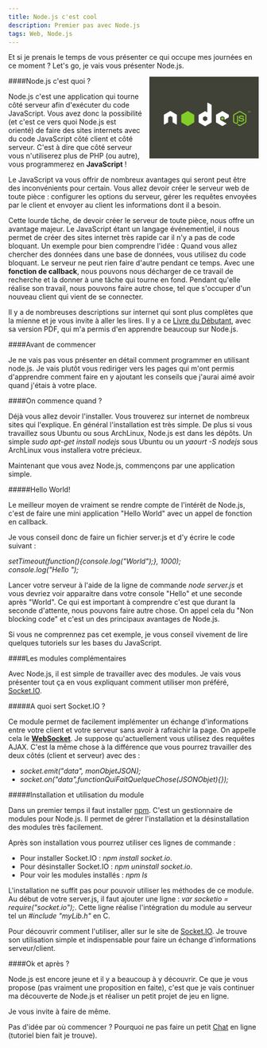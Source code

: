 ```yaml
---
title: Node.js c'est cool
description: Premier pas avec Node.js
tags: Web, Node.js
---
```

Et si je prenais le temps de vous présenter ce qui occupe mes journées en ce moment ? Let's go, je vais vous présenter Node.js.

<img src="/files/nodejs_logo.png" title="Logo de Node.js" style="width: 220px; float: right; margin-left: 15px; margin-bottom: 15px;"/>

####Node.js c'est quoi ?

Node.js c'est une application qui tourne côté serveur afin d'exécuter du code JavaScript. Vous avez donc la possibilité (et c'est ce vers quoi Node.js est orienté) de faire des sites internets avec du code JavaScript côté client et côté serveur. C'est à dire que côté serveur vous n'utiliserez plus de PHP (ou autre), vous programmerez en **JavaScript** !

Le JavaScript va vous offrir de nombreux avantages qui seront peut être des inconvénients pour certain. Vous allez devoir créer le serveur web de toute pièce : configurer les options du serveur, gérer les requêtes envoyées par le client et envoyer au client les informations dont il a besoin. 

Cette lourde tâche, de devoir créer le serveur de toute pièce, nous offre un avantage majeur. Le JavaScript étant un langage événementiel, il nous permet de créer des sites internet très rapide car il n'y a pas de code bloquant. Un exemple pour bien comprendre l'idée : Quand vous allez chercher des données dans une base de données, vous utilisez du code bloquant. Le serveur ne peut rien faire d'autre pendant ce temps. Avec une **fonction de callback**, nous pouvons nous décharger de ce travail de recherche et la donner à une tâche qui tourne en fond. Pendant qu'elle réalise son travail, nous pouvons faire autre chose, tel que s'occuper d'un nouveau client qui vient de se connecter. 

Il y a de nombreuses descriptions sur internet qui sont plus complètes que la mienne et je vous invite à aller les lires. Il y a ce [Livre du Débutant](http://nodejs.developpez.com/tutoriels/javascript/node-js-livre-debutant/), avec sa version PDF, qui m'a permis d'en apprendre beaucoup sur Node.js. 

####Avant de commencer

Je ne vais pas vous présenter en détail comment programmer en utilisant node.js. Je vais plutôt vous rediriger vers les pages qui m'ont permis d'apprendre comment faire en y ajoutant les conseils que j'aurai aimé avoir quand j'étais à votre place. 

####On commence quand ?

Déjà vous allez devoir l'installer. Vous trouverez sur internet de nombreux sites qui l'explique. En général l'installation est très simple. De plus si vous travaillez sous Ubuntu ou sous ArchLinux, Node.js est dans les dépôts. 
Un simple *sudo apt-get install nodejs* sous Ubuntu ou un *yaourt -S nodejs* sous ArchLinux vous installera votre précieux. 

Maintenant que vous avez Node.js, commençons par une application simple. 

#####Hello World!

Le meilleur moyen de vraiment se rendre compte de l'intérêt de Node.js, c'est de faire une mini application "Hello World" avec un appel de fonction en callback. 

Je vous conseil donc de faire un fichier server.js et d'y écrire le code suivant : 

*setTimeout(function(){console.log("World");}, 1000);*<br>
*console.log("Hello ");*

Lancer votre serveur à l'aide de la ligne de commande *node server.js* et vous devriez voir apparaitre dans votre console "Hello" et une seconde après "World". 
Ce qui est important à comprendre c'est que durant la seconde d'attente, nous pouvons faire autre chose. On appel cela du "Non blocking code" et c'est un des principaux avantages de Node.js. 

Si vous ne comprennez pas cet exemple, je vous conseil vivement de lire quelques tutoriels sur les bases du JavaScript. 

####Les modules complémentaires

Avec Node.js, il est simple de travailler avec des modules. Je vais vous présenter tout ça en vous expliquant comment utiliser mon préféré, [Socket.IO](http://socket.io/). 

#####A quoi sert Socket.IO ?

Ce module permet de facilement implémenter un échange d'informations entre votre client et votre serveur sans avoir à rafraichir la page. On appelle cela le **[WebSocket](https://developer.mozilla.org/en-US/docs/WebSockets)**. Je suppose qu'actuellement vous utilisez des requêtes AJAX. C'est la même chose à la différence que vous pourrez travailler des deux côtés (client et serveur) avec des : 
- *socket.emit("data", monObjetJSON);*
- *socket.on("data",functionQuiFaitQuelqueChose(JSONObjet){});*

#####Installation et utilisation du module

Dans un premier temps il faut installer [npm](https://npmjs.org/). C'est un gestionnaire de modules pour Node.js. Il permet de gérer l'installation et la désinstallation des modules très facilement. 

Après son installation vous pourrez utiliser ces lignes de commande : 

- Pour installer Socket.IO : *npm install socket.io*. 
- Pour désinstaller Socket.IO : *npm uninstall socket.io*. 
- Pour voir les modules installés : *npm ls*

L'installation ne suffit pas pour pouvoir utiliser les méthodes de ce module. Au début de votre server.js, il faut ajouter une ligne : *var socketio = require("socket.io");*. 
Cette ligne réalise l'intégration du module au serveur tel un *#include "myLib.h"* en C.

Pour découvrir comment l'utiliser, aller sur le site de [Socket.IO](http://socket.io/). Je trouve son utilisation simple et indispensable pour faire un échange d'informations serveur/client. 

####Ok et après ? 

Node.js est encore jeune et il y a beaucoup à y découvrir. Ce que je vous propose (pas vraiment une proposition en faite), c'est que je vais continuer ma découverte de Node.js et réaliser un petit projet de jeu en ligne. 

Je vous invite à faire de même. 

Pas d'idée par où commencer ? Pourquoi ne pas faire un petit [Chat](http://www.grafikart.fr/tutoriels/nodejs/nodejs-socketio-tchat-366) en ligne (tutoriel bien fait je trouve). 

